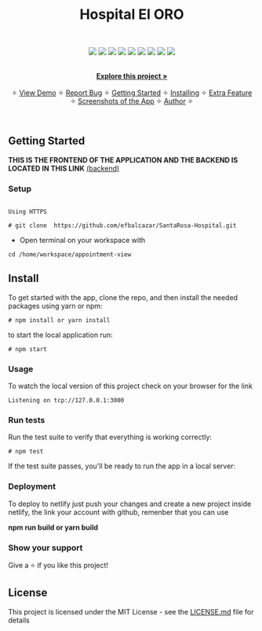 
<p align="center">
    <h1 align="center"> Hospital El ORO</h1>    
</p>
<br />

<p align="center">
    <a href="https://img.shields.io/badge/Microverse-blueviolet" alt="Contributors">
        <img src="https://img.shields.io/badge/Microverse-blueviolet" /></a>
    <a href="https://www.w3schools.com/js/js_es6.asp" alt="JavaScript">
        <img src="https://img.shields.io/badge/JavaScript-6.0.0-yellowgreen" /></a>          
    <a href="https://getbootstrap.com/" alt="Bootstrap">
        <img src="https://img.shields.io/badge/Bootstrap-4.5.0.-orange" /></a>
    <a href="https://ruby-doc.org/core-2.7.0/Array.html" alt="Ruby">
        <img src="https://img.shields.io/badge/Ruby-2.6.5-blue" /></a>
    <a href="https://rubyonrails.org/" alt="Rails">
        <img src="https://img.shields.io/badge/Rails-6.0.3-blue" /></a>
    <a href="https://www.rubydoc.info/gems/bootstrap-sass/3.3.6" alt="Bootstrap-sass">
        <img src="https://img.shields.io/badge/Bootstrap--sass-3.4.1-lightgrey" /></a>
    <a href="https://rspec.info/documentation/" alt="Rspec-rails">
        <img src="https://img.shields.io/badge/Rspec--rails-4.0.0-orange" /></a>
    <a href="https://rubygems.org/gems/pg/versions/0.18.4?locale=es" alt="Postgresql">
        <img src="https://img.shields.io/badge/Postgresql-2.0-yellow" /></a>
    <a href="https://www.heroku.com/" alt="Heroku">
        <img src="https://img.shields.io/badge/Heroku-published-lightgrey" /></a>
    
</p>

  <p align="center">    
    <br />
    <a href="https://github.com/rubenpazch/appointment-view"><strong>Explore this project »</strong></a>
    <br />
    <br />&#10023;
    <a href="https://agile-lowlands-59460.herokuapp.com/Dashboard">View Demo</a>   &#10023;  
    <a href="https://github.com/rubenpazch/appointment-view/issues">Report Bug</a>    &#10023;
    <a href="#Getting-Started">Getting Started</a> &#10023; <a href="#Install">Installing</a> &#10023;
    <a href="#Extra-Feature">Extra Feature</a> &#10023;
    <a href="#Screenshots-of-the-App">Screenshots of the App</a> &#10023;
    <a href="#Authors">Author</a> &#10023;
    
  </p>



<br/>

## Getting Started


**THIS IS THE FRONTEND OF THE APPLICATION AND THE BACKEND IS LOCATED IN THIS LINK** [(backend)](https://github.com/rubenpazch/appointmentAPI)


### Setup

```

Using HTTPS

# git clone  https://github.com/efbalcazar/SantaRosa-Hospital.git

```

+ Open terminal on your workspace with

```
cd /home/workspace/appointment-view
```


## Install


To get started with the app, clone the repo, and then install the needed packages using yarn or npm:

```
# npm install or yarn install
```

to start the local application run:

```
# npm start
```


### Usage

To watch the local version of this project check on your browser for the link 

```
Listening on tcp://127.0.0.1:3000
```

### Run tests

Run the test suite to verify that everything is working correctly:

```
# npm test

```

If the test suite passes, you'll be ready to run the app in a local server:


### Deployment

To deploy to netlify just push your changes and create a new project inside netlify, the link your account with github, remenber that you can use 

<b>npm run build or yarn build</b>

### Show your support

Give a ⭐️ if you like this project!

## License

This project is licensed under the MIT License - see the [LICENSE.md](LICENSE.md) file for details
